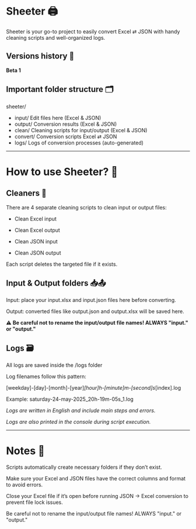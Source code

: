 # Sheeter 🖨️

Sheeter is your go-to project to easily convert Excel ⇄ JSON with handy cleaning scripts and well-organized logs.

## Versions history 📝

**Beta 1**

## Important folder structure 🗂️

sheeter/
- input/ Edit files here (Excel & JSON)
- output/ Conversion results (Excel & JSON)
- clean/ Cleaning scripts for input/output (Excel & JSON)
- convert/ Conversion scripts Excel ⇄ JSON
- logs/ Logs of conversion processes (auto-generated)

---

# How to use Sheeter? 🤔

## Cleaners 🧹

There are 4 separate cleaning scripts to clean input or output files:

- Clean Excel input

- Clean Excel output

- Clean JSON input

- Clean JSON output

Each script deletes the targeted file if it exists.

## Input & Output folders 📥📤

Input: place your input.xlsx and input.json files here before converting.

Output: converted files like output.json and output.xlsx will be saved here.

⚠️ **Be careful not to rename the input/output file names! ALWAYS "input." or "output."**

## Logs 🗃️

All logs are saved inside the /logs folder

Log filenames follow this pattern:

[weekday]-[day]-[month]-[year]_[hour]h-[minute]m-[second]s_[index].log

Example: saturday-24-may-2025_20h-19m-05s_1.log

*Logs are written in English and include main steps and errors.*

*Logs are also printed in the console during script execution.*

---

# Notes 💬

Scripts automatically create necessary folders if they don’t exist.

Make sure your Excel and JSON files have the correct columns and format to avoid errors.

Close your Excel file if it’s open before running JSON → Excel conversion to prevent file lock issues.

Be careful not to rename the input/output file names! ALWAYS "input." or "output."

